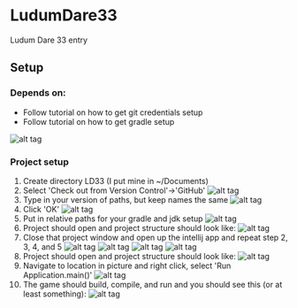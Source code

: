 # LudumDare33
Ludum Dare 33 entry

## Setup
### Depends on:
* Follow tutorial on how to get git credentials setup
* Follow tutorial on how to get gradle setup

![alt tag](https://github.com/Kenoshen/LudumDare33/master/help/project/01.png)
### Project setup
1. Create directory LD33 (I put mine in ~/Documents)
2. Select 'Check out from Version Control'->'GitHub'
![alt tag](https://github.com/Kenoshen/LudumDare33/master/help/project/01.png)
3. Type in your version of paths, but keep names the same
![alt tag](https://github.com/Kenoshen/LudumDare33/master/help/project/02.png)
4. Click 'OK'
![alt tag](https://github.com/Kenoshen/LudumDare33/master/help/project/03.png)
5. Put in relative paths for your gradle and jdk setup
![alt tag](https://github.com/Kenoshen/LudumDare33/master/help/project/04.png)
6. Project should open and project structure should look like:
![alt tag](https://github.com/Kenoshen/LudumDare33/master/help/project/05.png)
7. Close that project window and open up the intellij app and repeat step 2, 3, 4, and 5
![alt tag](https://github.com/Kenoshen/LudumDare33/master/help/project/06.png)
![alt tag](https://github.com/Kenoshen/LudumDare33/master/help/project/07.png)
![alt tag](https://github.com/Kenoshen/LudumDare33/master/help/project/08.png)
![alt tag](https://github.com/Kenoshen/LudumDare33/master/help/project/09.png)
8. Project should open and project structure should look like:
![alt tag](https://github.com/Kenoshen/LudumDare33/master/help/project/10.png)
9. Navigate to location in picture and right click, select 'Run Application.main()'
![alt tag](https://github.com/Kenoshen/LudumDare33/master/help/project/11.png)
10. The game should build, compile, and run and you should see this (or at least something):
![alt tag](https://github.com/Kenoshen/LudumDare33/master/help/project/12.png)

